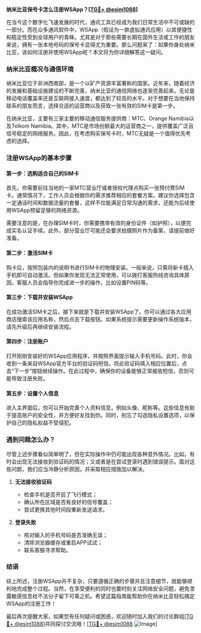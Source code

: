 **纳米比亚保号卡怎么注册WSApp？[[TG💪+ @esim1088](https://t.me/s/esim1088)]**

在当今这个数字化飞速发展的时代，通讯工具已经成为我们日常生活中不可或缺的一部分。而在众多通讯软件中，WSApp（假设为一款虚拟通讯应用）以其便捷性和稳定性受到全球用户的青睐。尤其是对于那些需要长期在国外生活或工作的朋友来说，拥有一张本地号码的保号卡显得尤为重要。那么问题来了：如果你身处纳米比亚，该如何注册并使用WSApp呢？本文将为你详细解答这一疑问。

### 纳米比亚概况与通信环境

纳米比亚位于非洲西南部，是一个以矿产资源丰富著称的国家。近年来，随着经济的发展和基础设施建设的不断完善，纳米比亚的通信网络也逐渐完善起来。无论是移动电话覆盖率还是互联网接入速度，都达到了较高的水平。对于想要在当地保持联系的朋友而言，选择合适的运营商以及获取一张有效的SIM卡是第一步。

在纳米比亚，主要有三家主要的移动通信服务提供商：MTC、Orange Namibia以及Telkom Namibia。其中，MTC是市场份额最大的运营商之一，提供覆盖广泛且信号稳定的网络服务。因此，在考虑购买保号卡时，MTC无疑是一个值得优先考虑的选择。

### 注册WSApp的基本步骤

#### 第一步：选购适合自己的SIM卡
首先，你需要前往当地的一家MTC营业厅或者授权代理点购买一张预付费SIM卡。通常情况下，工作人员会根据你的需求推荐相应的套餐方案。建议你选择包含一定通话时间和数据流量的套餐，这样不仅能满足日常沟通的需求，还能为后续使用WSApp预留足够的网络资源。

需要注意的是，在办理SIM卡时，你需要携带有效的身份证件（如护照），以便完成实名认证手续。此外，部分营业厅可能还会要求拍摄照片作为备案，请提前做好准备。

#### 第二步：激活SIM卡
购卡后，按照包装内的说明书进行SIM卡的物理安装。一般来说，只需将新卡插入手机即可自动激活。但如果你发现无法正常使用，可以拨打客服热线咨询具体原因。客服人员会指导你完成进一步的操作，比如设置PIN码等。

#### 第三步：下载并安装WSApp
在成功激活SIM卡之后，接下来就是下载并安装WSApp了。你可以通过各大应用商店搜索该应用名称，然后点击下载按钮。如果系统提示需要更新操作系统版本，请先升级后再继续安装流程。

#### 第四步：注册账户
打开刚刚安装好的WSApp应用程序，并按照界面提示输入手机号码。此时，你会收到一条来自WSApp官方平台的验证码短信。将此验证码填入相应位置后，点击“下一步”按钮继续操作。在此过程中，确保你的设备能够正常接收短信，否则可能导致注册失败。

#### 第五步：设置个人信息
进入主界面后，你可以开始完善个人资料信息，例如头像、昵称等。这些信息有助于提高账户的安全性，并方便好友找到你。同时，别忘了勾选隐私设置选项，以保护自己的隐私权益不受侵犯。

### 遇到问题怎么办？

尽管上述步骤看似简单明了，但在实际操作中仍可能出现各种意外情况。比如，有时会出现无法接收到验证码的情况；又或者是在尝试登录时遇到错误提示。面对这些问题，我们应当冷静分析原因，并采取相应措施加以解决。

1. **无法接收验证码**
   - 检查手机是否开启了飞行模式；
   - 确认所在区域是否有良好的信号覆盖；
   - 尝试更换其他时间段重新发送请求。

2. **登录失败**
   - 核对输入的手机号码是否准确无误；
   - 清除浏览器缓存或重启APP试试；
   - 联系客服寻求帮助。

### 结语

综上所述，注册WSApp并不复杂，只要遵循正确的步骤并且注意细节，就能够顺利地完成整个过程。当然，在享受便利的同时也要时刻关注网络安全问题，避免泄露敏感信息给不法分子留下可乘之机。希望这篇指南能帮助你在纳米比亚轻松搞定WSApp的注册工作！

最后再次提醒大家，如果您有任何疑问或困惑，欢迎随时加入我们的讨论群组[[TG💪+ @esim1088](https://t.me/s/esim1088)]共同探讨交流哦！[[TG💪+ @esim1088](https://t.me/s/esim1088) ![Image](https://i.postimg.cc/4NQfJmqS/Snipaste-2025-05-13-00-14-12.png)]